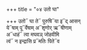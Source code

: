 +++
title = "०४ उतो घा"

+++
उतो᳓ घा ते᳓ पुरुषि᳓या इ᳓द् आसन्  
ये᳓षाम् पू᳓र्वेषाम् अ᳓शृणोर् ऋ᳓षीणाम्  
अ᳓धाहं᳓ त्वा मघवञ् जोहवीमि  
त्वं᳓ न इन्द्रासि प्र᳓मतिः पिते᳓व
